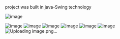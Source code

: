 project was built in java-Swing technology

![image](https://github.com/user-attachments/assets/c66c4b54-7d2c-4df8-b389-d4e7812f31ed)

![image](https://github.com/user-attachments/assets/d710731d-a594-4d88-9456-4cfbfb4579c1)
![image](https://github.com/user-attachments/assets/fd07adb9-df90-459b-9a73-dbb0cd16006e)
![image](https://github.com/user-attachments/assets/6ca00834-740a-4741-9bf6-2a509a6cdce2)
![image](https://github.com/user-attachments/assets/a87c70e0-a3ba-47de-b98a-b458eeb05d74)
![image](https://github.com/user-attachments/assets/7dc588d3-e444-4409-8675-7e97c0a5fb3a)
![image](https://github.com/user-attachments/assets/e5b64905-b4e1-4777-9299-c7cd84250b50)
![Uploading image.png…]()



